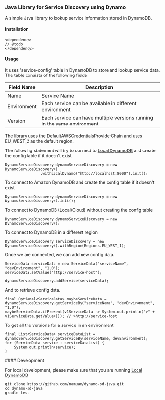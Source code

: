 ### Java Library for Service Discovery using Dynamo

A simple Java library to lookup service information stored in DynamoDB.

#### Installation

```
<dependency>
// @todo
</dependency>
```

#### Usage

It uses 'service-config' table in DynamoDB to store and lookup service data. The table consists of the following fields

Field Name | Description 
--- | ---
Name | Service Name
Environment | Each service can be available in different environment
Version | Each service can have multiple versions running in the same environment

The library uses the DefaultAWSCredentialsProviderChain and uses EU_WEST_2 as the default region.

The following statement will try to connect to [Local DynamoDB](http://docs.aws.amazon.com/amazondynamodb/latest/developerguide/Tools.DynamoDBLocal.html#Tools.DynamoDBLocal.DownloadingAndRunning) and create the config table if it doesn't exist

```
DynamoServiceDiscovery dynamoServiceDiscovery = new DynamoServiceDiscovery()
                .withLocalDynamo("http://localhost:8000").init();
```

To connect to Amazon DynamoDB and create the config table if it doesn't exist

```
DynamoServiceDiscovery dynamoServiceDiscovery = new DynamoServiceDiscovery().init();
```

To connect to DynamoDB (Local/Cloud) without creating the config table

```
DynamoServiceDiscovery dynamoServiceDiscovery = new DynamoServiceDiscovery();
```

To connect to DynamoDB in a different region

```
DynamoServiceDiscovery serviceDiscovery = new DynamoServiceDiscovery().withRegion(Regions.EU_WEST_1);
```

Once we are connected, we can add new config data.

```
ServiceData serviceData = new ServiceData("serviceName", "devEnvironment", "1.0");
serviceData.setValue("http://service-host");

dynamoServiceDiscovery.addService(serviceData);
```

And to retrieve config data.

```
final Optional<ServiceData> maybeServiceData = dynamoServiceDiscovery.getServiceBy("serviceName", "devEnvironment", "1.0");
maybeServiceData.ifPresent(v1ServiceData -> System.out.println(">" + v1ServiceData.getValue())); // >http://service-host
```

To get all the versions for a service in an environment

```
final List<ServiceData> serviceDataList = dynamoServiceDiscovery.getServiceBy(serviceName, devEnvironment);
for (ServiceData service : serviceDataList) {
	System.out.println(service);
}
```

#### Development

For local development, please make sure that you are running [Local DynamoDB](http://docs.aws.amazon.com/amazondynamodb/latest/developerguide/Tools.DynamoDBLocal.html#Tools.DynamoDBLocal.DownloadingAndRunning)

```
git clone https://github.com/namuan/dynamo-sd-java.git
cd dynamo-sd-java
gradle test
```
